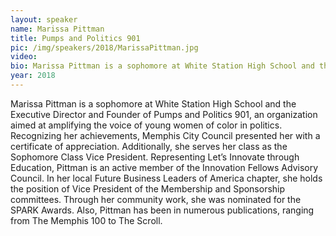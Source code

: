 ```yaml
---
layout: speaker
name: Marissa Pittman
title: Pumps and Politics 901
pic: /img/speakers/2018/MarissaPittman.jpg
video:
bio: Marissa Pittman is a sophomore at White Station High School and the Executive Director and Founder of Pumps and Politics 901, an organization aimed at amplifying the voice of young women of color in politics.
year: 2018
---
```

Marissa Pittman is a sophomore at White Station High School and the Executive Director and Founder of Pumps and Politics 901, an organization aimed at amplifying the voice of young women of color in politics. Recognizing her achievements, Memphis City Council presented her with a certificate of appreciation. Additionally, she serves her class as the Sophomore Class Vice President. Representing Let’s Innovate through Education, Pittman is an active member of the Innovation Fellows Advisory Council. In her local Future Business Leaders of America chapter, she holds the position of Vice President of the Membership and Sponsorship committees. Through her community work, she was nominated for the SPARK Awards. Also, Pittman has been in numerous publications, ranging from The Memphis 100 to The Scroll.